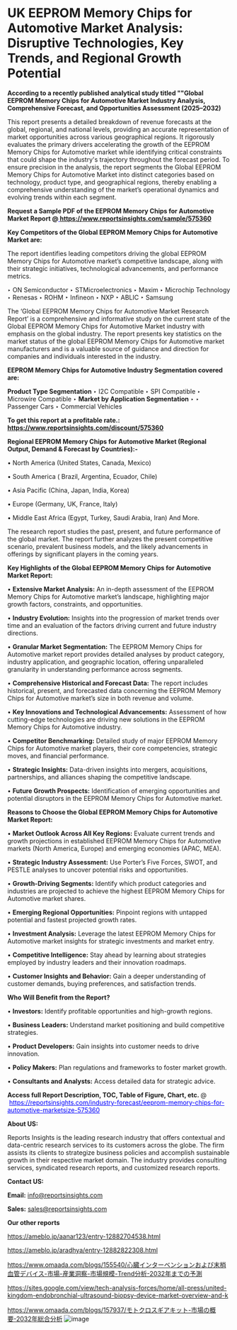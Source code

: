 # UK EEPROM Memory Chips for Automotive Market Analysis: Disruptive Technologies, Key Trends, and Regional Growth Potential

<strong>According to a recently published analytical study titled ""Global EEPROM Memory Chips for Automotive Market Industry Analysis, Comprehensive Forecast, and Opportunities Assessment (2025–2032)</strong>

This report presents a detailed breakdown of revenue forecasts at the global, regional, and national levels, providing an accurate representation of market opportunities across various geographical regions. It rigorously evaluates the primary drivers accelerating the growth of the EEPROM Memory Chips for Automotive market while identifying critical constraints that could shape the industry's trajectory throughout the forecast period. To ensure precision in the analysis, the report segments the Global EEPROM Memory Chips for Automotive Market into distinct categories based on technology, product type, and geographical regions, thereby enabling a comprehensive understanding of the market’s operational dynamics and evolving trends within each segment.

<strong>Request a Sample PDF of the EEPROM Memory Chips for Automotive Market Report </strong><strong>@<a href=https://www.reportsinsights.com/sample/575360 style=color:#0000ff;> https://www.reportsinsights.com/sample/575360</a></strong></font>

<strong>Key Competitors of the Global EEPROM Memory Chips for Automotive Market are:</strong>

The report identifies leading competitors driving the global EEPROM Memory Chips for Automotive market’s competitive landscape, along with their strategic initiatives, technological advancements, and performance metrics.

‣ ON Semiconductor
‣ STMicroelectronics
‣ Maxim
‣ Microchip Technology
‣ Renesas
‣ ROHM
‣ Infineon
‣ NXP
‣ ABLIC
‣ Samsung

The ‘Global EEPROM Memory Chips for Automotive Market Research Report’ is a comprehensive and informative study on the current state of the Global EEPROM Memory Chips for Automotive Market industry with emphasis on the global industry. The report presents key statistics on the market status of the global EEPROM Memory Chips for Automotive market manufacturers and is a valuable source of guidance and direction for companies and individuals interested in the industry.

<strong>EEPROM Memory Chips for Automotive Industry Segmentation covered are:</strong>

<strong>Product Type Segmentation</strong>
‣
I2C Compatible
‣ SPI Compatible
‣ Microwire Compatible
‣ 
<strong>Market by Application Segmentation</strong>
‣
‣  Passenger Cars
‣ Commercial Vehicles

<strong>To get this report at a profitable rate.: <a href=https://www.reportsinsights.com/discount/575360 style=color:#0000ff;>https://www.reportsinsights.com/discount/575360</a></strong></font>

<strong>Regional EEPROM Memory Chips for Automotive Market (Regional Output, Demand &amp; Forecast by Countries):-</strong>

• North America (United States, Canada, Mexico)

• South America ( Brazil, Argentina, Ecuador, Chile)

• Asia Pacific (China, Japan, India, Korea)

• Europe (Germany, UK, France, Italy)

• Middle East Africa (Egypt, Turkey, Saudi Arabia, Iran) And More.

The research report studies the past, present, and future performance of the global market. The report further analyzes the present competitive scenario, prevalent business models, and the likely advancements in offerings by significant players in the coming years.

<strong>Key Highlights of the Global EEPROM Memory Chips for Automotive Market Report:</strong>

• <strong>Extensive Market Analysis:</strong> An in-depth assessment of the EEPROM Memory Chips for Automotive market’s landscape, highlighting major growth factors, constraints, and opportunities.

• <strong>Industry Evolution:</strong> Insights into the progression of market trends over time and an evaluation of the factors driving current and future industry directions.

• <strong>Granular Market Segmentation:</strong> The EEPROM Memory Chips for Automotive market report provides detailed analyses by product category, industry application, and geographic location, offering unparalleled granularity in understanding performance across segments.

• <strong>Comprehensive Historical and Forecast Data:</strong> The report includes historical, present, and forecasted data concerning the EEPROM Memory Chips for Automotive market’s size in both revenue and volume.

• <strong>Key Innovations and Technological Advancements:</strong> Assessment of how cutting-edge technologies are driving new solutions in the EEPROM Memory Chips for Automotive industry.

• <strong>Competitor Benchmarking:</strong> Detailed study of major EEPROM Memory Chips for Automotive market players, their core competencies, strategic moves, and financial performance.

• <strong>Strategic Insights:</strong> Data-driven insights into mergers, acquisitions, partnerships, and alliances shaping the competitive landscape.

• <strong>Future Growth Prospects:</strong> Identification of emerging opportunities and potential disruptors in the EEPROM Memory Chips for Automotive market.

<strong>Reasons to Choose the Global EEPROM Memory Chips for Automotive Market Report:</strong>

• <strong>Market Outlook Across All Key Regions:</strong> Evaluate current trends and growth projections in established EEPROM Memory Chips for Automotive markets (North America, Europe) and emerging economies (APAC, MEA).

• <strong>Strategic Industry Assessment:</strong> Use Porter’s Five Forces, SWOT, and PESTLE analyses to uncover potential risks and opportunities.

• <strong>Growth-Driving Segments:</strong> Identify which product categories and industries are projected to achieve the highest EEPROM Memory Chips for Automotive market shares.

• <strong>Emerging Regional Opportunities:</strong> Pinpoint regions with untapped potential and fastest projected growth rates.

• <strong>Investment Analysis:</strong> Leverage the latest EEPROM Memory Chips for Automotive market insights for strategic investments and market entry.

• <strong>Competitive Intelligence:</strong> Stay ahead by learning about strategies employed by industry leaders and their innovation roadmaps.

• <strong>Customer Insights and Behavior:</strong> Gain a deeper understanding of customer demands, buying preferences, and satisfaction trends.

<strong>Who Will Benefit from the Report?</strong>

• <strong>Investors:</strong> Identify profitable opportunities and high-growth regions.

• <strong>Business Leaders:</strong> Understand market positioning and build competitive strategies.

• <strong>Product Developers:</strong> Gain insights into customer needs to drive innovation.

• <strong>Policy Makers:</strong> Plan regulations and frameworks to foster market growth.

• <strong>Consultants and Analysts:</strong> Access detailed data for strategic advice.
</ul>
<strong>Access full Report Description, TOC, Table of Figure, Chart, etc. </strong>@  <a href=https://reportsinsights.com/industry-forecast/eeprom-memory-chips-for-automotive-marketsize-575360 style=color:#0000ff;>https://reportsinsights.com/industry-forecast/eeprom-memory-chips-for-automotive-marketsize-575360</a></font>

<strong><strong>About US</strong>:</strong>

Reports Insights is the leading research industry that offers contextual and data-centric research services to its customers across the globe. The firm assists its clients to strategize business policies and accomplish sustainable growth in their respective market domain. The industry provides consulting services, syndicated research reports, and customized research reports.

<strong>Contact US:</strong>

<p class=""""><b>Email:</b> <a href=mailto:info@reportsinsights.com>info@reportsinsights.com</a></p>
<p class=""""><b>Sales:</b> <a href=mailto:sales@reportsinsights.com>sales@reportsinsights.com</a></p>

<strong>Our other reports</strong>

<a href=https://ameblo.jp/aanar123/entry-12882704538.html>https://ameblo.jp/aanar123/entry-12882704538.html</a>

<a href=https://ameblo.jp/aradhya/entry-12882822308.html>https://ameblo.jp/aradhya/entry-12882822308.html</a>

<a href=https://www.omaada.com/blogs/155540/心臓インターベンションおよび末梢血管デバイス-市場-産業洞察-市場規模-Trend分析-2032年までの予測>https://www.omaada.com/blogs/155540/心臓インターベンションおよび末梢血管デバイス-市場-産業洞察-市場規模-Trend分析-2032年までの予測</a>

<a href=https://sites.google.com/view/tech-analysis-forces/home/all-press/united-kingdom-endobronchial-ultrasound-biopsy-device-market-overview-and-k>https://sites.google.com/view/tech-analysis-forces/home/all-press/united-kingdom-endobronchial-ultrasound-biopsy-device-market-overview-and-k</a>

<a href=https://www.omaada.com/blogs/157937/モトクロスギアキット-市場の概要-2032年総合分析>https://www.omaada.com/blogs/157937/モトクロスギアキット-市場の概要-2032年総合分析</a>
![image](https://github.com/user-attachments/assets/7a0e928f-eb0a-40f7-acd5-dfa608ef818c)
